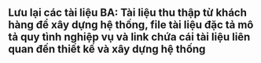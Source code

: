 ## Lưu lại các tài liệu BA: Tài liệu thu thập từ khách hàng để xây dựng hệ thống, file tài liệu đặc tả mô tả quy tình nghiệp vụ và link chứa cái tài liệu liên quan đến thiết kế và xây dựng hệ thống
